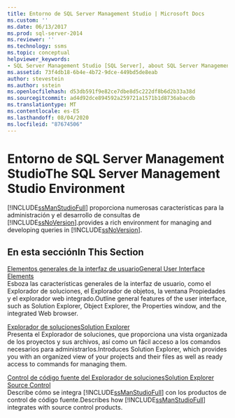```yaml
---
title: Entorno de SQL Server Management Studio | Microsoft Docs
ms.custom: ''
ms.date: 06/13/2017
ms.prod: sql-server-2014
ms.reviewer: ''
ms.technology: ssms
ms.topic: conceptual
helpviewer_keywords:
- SQL Server Management Studio [SQL Server], about SQL Server Management Studio
ms.assetid: 73f4db18-6b4e-4b72-9dce-449bd5de8eab
author: stevestein
ms.author: sstein
ms.openlocfilehash: d53db591f9e82ce7dbe8d5c222df8b6d2b33a38d
ms.sourcegitcommit: ad4d92dce894592a259721a1571b1d8736abacdb
ms.translationtype: MT
ms.contentlocale: es-ES
ms.lasthandoff: 08/04/2020
ms.locfileid: "87674506"
---
```

# <a name="the-sql-server-management-studio-environment"></a><span data-ttu-id="788f7-102">Entorno de SQL Server Management Studio</span><span class="sxs-lookup"><span data-stu-id="788f7-102">The SQL Server Management Studio Environment</span></span>
  [!INCLUDE[ssManStudioFull](../includes/ssmanstudiofull-md.md)] <span data-ttu-id="788f7-103">proporciona numerosas características para la administración y el desarrollo de consultas de [!INCLUDE[ssNoVersion](../includes/ssnoversion-md.md)].</span><span class="sxs-lookup"><span data-stu-id="788f7-103">provides a rich environment for managing and developing queries in [!INCLUDE[ssNoVersion](../includes/ssnoversion-md.md)].</span></span>  
  
## <a name="in-this-section"></a><span data-ttu-id="788f7-104">En esta sección</span><span class="sxs-lookup"><span data-stu-id="788f7-104">In This Section</span></span>  
 [<span data-ttu-id="788f7-105">Elementos generales de la interfaz de usuario</span><span class="sxs-lookup"><span data-stu-id="788f7-105">General User Interface Elements</span></span>](general-user-interface-elements.md)  
 <span data-ttu-id="788f7-106">Esboza las características generales de la interfaz de usuario, como el Explorador de soluciones, el Explorador de objetos, la ventana Propiedades y el explorador web integrado.</span><span class="sxs-lookup"><span data-stu-id="788f7-106">Outline general features of the user interface, such as Solution Explorer, Object Explorer, the Properties window, and the integrated Web browser.</span></span>  
  
 [<span data-ttu-id="788f7-107">Explorador de soluciones</span><span class="sxs-lookup"><span data-stu-id="788f7-107">Solution Explorer</span></span>](solution/solution-explorer.md)  
 <span data-ttu-id="788f7-108">Presenta el Explorador de soluciones, que proporciona una vista organizada de los proyectos y sus archivos, así como un fácil acceso a los comandos necesarios para administrarlos.</span><span class="sxs-lookup"><span data-stu-id="788f7-108">Introduces Solution Explorer, which provides you with an organized view of your projects and their files as well as ready access to commands for managing them.</span></span>  
  
 [<span data-ttu-id="788f7-109">Control de código fuente del Explorador de soluciones</span><span class="sxs-lookup"><span data-stu-id="788f7-109">Solution Explorer Source Control</span></span>](../database-engine/solution-explorer-source-control.md)  
 <span data-ttu-id="788f7-110">Describe cómo se integra [!INCLUDE[ssManStudioFull](../includes/ssmanstudiofull-md.md)] con los productos de control de código fuente.</span><span class="sxs-lookup"><span data-stu-id="788f7-110">Describes how [!INCLUDE[ssManStudioFull](../includes/ssmanstudiofull-md.md)] integrates with source control products.</span></span>  
  
  
